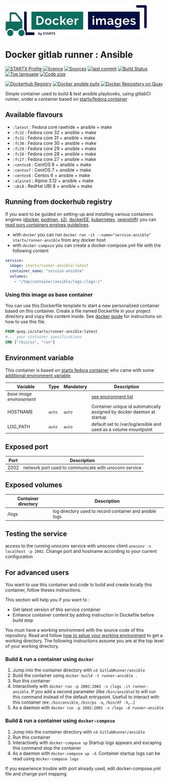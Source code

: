 [![startxfr/docker-images](https://raw.githubusercontent.com/startxfr/docker-images/master/travis/logo-small.svg?sanitize=true)](https://github.com/startxfr/docker-images)

# Docker gitlab runner : Ansible

[![STARTX Profile](https://img.shields.io/badge/provider-startx-green.svg)](https://github.com/startxfr) [![licence](https://img.shields.io/github/license/startxfr/docker-images.svg)](https://github.com/startxfr/docker-images) [![Sources](https://img.shields.io/badge/startxfr-docker--images-blue.svg)](https://github.com/startxfr/docker-images/tree/master/GitlabRunner/ansible/) [![last commit](https://img.shields.io/github/last-commit/startxfr/docker-images.svg)](https://github.com/startxfr/docker-images) [![Build Status](https://travis-ci.org/startxfr/docker-images.svg?branch=master)](https://travis-ci.org/startxfr/docker-images) [![Top language](https://img.shields.io/github/languages/count/startxfr/docker-images)](https://github.com/startxfr/docker-images) [![Code size](https://img.shields.io/github/languages/code-size/startxfr/docker-images)](https://github.com/startxfr/docker-images)

[![Dockerhub Registry](https://img.shields.io/docker/build/startx/runner-ansible.svg)](https://hub.docker.com/r/startx/runner-ansible) [![Docker ansible pulls](https://img.shields.io/docker/pulls/startx/runner-ansible)](https://hub.docker.com/r/startx/runner-ansible) [![Docker Repository on Quay](https://quay.io/repository/startx/ansible/status "Docker Repository on Quay")](https://quay.io/repository/startx/ansible)

Simple container used to build & test ansible playbooks, using gitlabCI runner, under a container
based on [startx/fedora container](https://hub.docker.com/r/startx/fedora)

## Available flavours

- `:latest` : Fedora core rawhide + ansible + make
- `:fc32` : Fedora core 32 + ansible + make
- `:fc31` : Fedora core 31 + ansible + make
- `:fc30` : Fedora core 30 + ansible + make
- `:fc29` : Fedora core 29 + ansible + make
- `:fc28` : Fedora core 28 + ansible + make
- `:fc27` : Fedora core 27 + ansible + make
- `:centos8` : CentOS 8 + ansible + make
- `:centos7` : CentOS 7 + ansible + make
- `:centos6` : Centos 6 + ansible + make
- `:alpine3` : Alpine 3.12 + ansible + make
- `:ubi8` : RedHat UBI 8 + ansible + make

## Running from dockerhub registry

If you want to be guided on setting-up and installing various containers engines
([docker](https://github.com/startxfr/containers-engines/blob/master/Docker.md),
[podman](https://github.com/startxfr/containers-engines/blob/master/Podman.md),
[s2i](https://github.com/startxfr/containers-engines/blob/master/S2I.md),
[dockerEE](https://github.com/startxfr/containers-engines/blob/master/DockerEE.md),
[kubernetes](https://github.com/startxfr/containers-engines/blob/master/Kubernetes.md),
[openshift](https://github.com/startxfr/containers-engines/blob/master/Openshift.md))
you can [read ours containers engines guidelines](https://github.com/startxfr/containers-engines).

- with `docker` you can run `docker run -it --name="service-ansible" startx/runner-ansible` from any docker host
- with `docker-compose` you can create a docker-compose.yml file with the following content

```YAML
service:
  image: startx/runner-ansible:latest
  container_name: "service-ansible"
  volumes:
    - "/tmp/container/ansible/logs:/logs:z"
```

### Using this image as base container

You can use this Dockerfile template to start a new personalized container based on this container. Create a file named Dockerfile in your project directory and copy this content inside. See [docker guide](http://docs.docker.com/engine/reference/builder/) for instructions on how to use this file.

```Dockerfile
FROM quay.io/startx/runner-ansible:latest
#... your container specifications
CMD ["/bin/sx", "run"]
```

## Environment variable

This container is based on [startx fedora container](https://hub.docker.com/r/startx/fedora) who came with
some [additional environment variable](https://github.com/startxfr/docker-images/tree/master/OS#environment-variable)

| Variable                       | Type   | Mandatory | Description                                                                                           |
| ------------------------------ | ------ | --------- | ----------------------------------------------------------------------------------------------------- |
| <i>base image environement</i> |        |           | [see environment list](https://github.com/startxfr/docker-images/tree/master/OS#environment-variable) |
| HOSTNAME                       | `auto` | `auto`    | Container unique id automatically assigned by docker daemon at startup                                |
| LOG_PATH                       | `auto` | `auto`    | default set to /var/log/ansible and used as a volume mountpoint                                       |

## Exposed port

| Port | Description                                           |
| ---- | ----------------------------------------------------- |
| 2002 | network port used to communicate with unoconv service |

## Exposed volumes

| Container directory | Description                                             |
| ------------------- | ------------------------------------------------------- |
| /logs               | log directory used to record container and ansible logs |

## Testing the service

access to the running unoconv service with unoconv client `unoconv -s localhost -p 2002`. Change port and hostname according to your current configuration

## For advanced users

You want to use this container and code to build and create locally this container, follow theses instructions.

This section will help you if you want to :

- Get latest version of this service container
- Enhance container content by adding instruction in Dockefile before build step

You must have a working environment with the source code of this repository. Read and follow [how to setup your working environment](https://github.com/startxfr/docker-images#setup-your-working-environment-mandatory) to get a working directory. The following instructions assume you are at the top level of your working directory.

### Build & run a container using `docker`

1. Jump into the container directory with `cd GitlabRunner/ansible`
2. Build the container using `docker build -t runner-ansible .`
3. Run this container
4. Interactively with `docker run -p 2002:2002 -v /logs -it runner-ansible`. If you add a second parameter (like `/bin/ansible`) to will run this command instead of the default entrypoint. Usefull to interact with this container (ex: `/bin/ansible`, `/bin/ps -a`, `/bin/df -h`,...)
5. As a daemon with `docker run -p 2002:2002 -v /logs -d runner-ansible`

### Build & run a container using `docker-compose`

1. Jump into the container directory with `cd GitlabRunner/ansible`
2. Run this container
3. Interactively with `docker-compose up` Startup logs appears and escaping this command stop the container
4. As a daemon with `docker-compose up -d`. Container startup logs can be read using `docker-compose logs`

If you experience trouble with port already used, edit docker-compose.yml file and change port mapping
